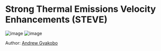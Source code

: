 # Strong Thermal Emissions Velocity Enhancements (STEVE)

![image](https://img.shields.io/badge/Python-FFD43B?style=for-the-badge&logo=python&logoColor=blue)
![image](https://img.shields.io/badge/SciPy-654FF0?style=for-the-badge&logo=SciPy&logoColor=white)

Author: [Andrew Gyakobo](https://github.com/Gyakobo)
